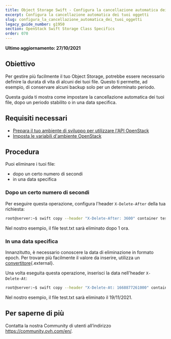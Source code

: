 ```yaml
---
title: Object Storage Swift - Configura la cancellazione automatica dei tuoi oggetti
excerpt: Configura la cancellazione automatica dei tuoi oggetti
slug: configura_la_cancellazione_automatica_dei_tuoi_oggetti
legacy_guide_number: g1950
section: OpenStack Swift Storage Class Specifics
order: 070
---
```


**Ultimo aggiornamento: 27/10/2021**

## Obiettivo

Per gestire più facilmente il tuo Object Storage, potrebbe essere necessario definire la durata di vita di alcuni dei tuoi file. Questo ti permette, ad esempio, di conservare alcuni backup solo per un determinato periodo.

Questa guida ti mostra come impostare la cancellazione automatica dei tuoi file, dopo un periodo stabilito o in una data specifica.

## Requisiti necessari

- [Prepara il tuo ambiente di sviluppo per utilizzare l'API OpenStack](https://docs.ovh.com/it/public-cloud/prepara_il_tuo_ambiente_di_sviluppo_per_utilizzare_lapi_openstack/)
- [Imposta le variabili d'ambiente OpenStack](https://docs.ovh.com/it/public-cloud/impostare-le-variabili-dambiente-openstack/)

## Procedura

Puoi eliminare i tuoi file:

- dopo un certo numero di secondi
- in una data specifica

### Dopo un certo numero di secondi

Per eseguire questa operazione, configura l'header `X-Delete-After` della tua richiesta:

```bash
root@server:~$ swift copy --header "X-Delete-After: 3600" container test.txt
```

Nel nostro esempio, il file test.txt sarà eliminato dopo 1 ora.

### In una data specifica

Innanzitutto, è necessario conoscere la data di eliminazione in formato epoch.
Per trovare più facilmente il valore da inserire, utilizza un [convertitore](http://www.epochconverter.com/){.external}.

Una volta eseguita questa operazione, inserisci la data nell'header `X-Delete-At`:

```bash
root@server:~$ swift copy --header "X-Delete-At: 1668877261000" container test.txt
```

Nel nostro esempio, il file test.txt sarà eliminato il 19/11/2021.

## Per saperne di più
  
Contatta la nostra Community di utenti all’indirizzo <https://community.ovh.com/en/>.
